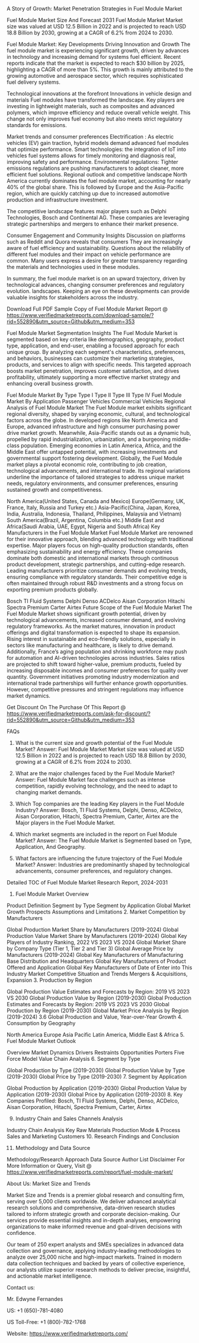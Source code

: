 A Story of Growth: Market Penetration Strategies in Fuel Module Market


Fuel Module Market Size And Forecast 2031
Fuel Module Market Market size was valued at USD 12.5 Billion in 2022 and is projected to reach USD 18.8 Billion by 2030, growing at a CAGR of 6.2% from 2024 to 2030.

Fuel Module Market: Key Developments Driving Innovation and Growth
The fuel module market is experiencing significant growth, driven by advances in technology and increasing demand for systems fuel efficient. Recent reports indicate that the market is expected to reach $30 billion by 2025, highlighting a CAGR of more than 5%. This growth is mainly attributed to the growing automotive and aerospace sector, which requires sophisticated fuel delivery systems.

Technological innovations at the forefront
Innovations in vehicle design and materials Fuel modules have transformed the landscape. Key players are investing in lightweight materials, such as composites and advanced polymers, which improve efficiency and reduce overall vehicle weight. This change not only improves fuel economy but also meets strict regulatory standards for emissions.

Market trends and consumer preferences
Electrification : As electric vehicles (EV) gain traction, hybrid models demand advanced fuel modules that optimize performance.
Smart technologies: the integration of IoT into vehicles fuel systems allows for timely monitoring and diagnosis real, improving safety and performance.
Environmental regulations: Tighter emissions regulations are pushing manufacturers to adopt cleaner, more efficient fuel solutions.
Regional outlook and competitive landscape
North America currently dominates the fuel module market, accounting for nearly 40% of the global share. This is followed by Europe and the Asia-Pacific region, which are quickly catching up due to increased automotive production and infrastructure investment.

The competitive landscape features major players such as Delphi Technologies, Bosch and Continental AG. These companies are leveraging strategic partnerships and mergers to enhance their market presence.

Consumer Engagement and Community Insights
Discussion on platforms such as Reddit and Quora reveals that consumers They are increasingly aware of fuel efficiency and sustainability. Questions about the reliability of different fuel modules and their impact on vehicle performance are common. Many users express a desire for greater transparency regarding the materials and technologies used in these modules.

In summary, the fuel module market is on an upward trajectory, driven by technological advances, changing consumer preferences and regulatory evolution. landscapes. Keeping an eye on these developments can provide valuable insights for stakeholders across the industry.

Download Full PDF Sample Copy of Fuel Module Market Report @ https://www.verifiedmarketreports.com/download-sample/?rid=552890&utm_source=Github&utm_medium=353

Fuel Module Market Segmentation Insights
The Fuel Module Market is segmented based on key criteria like demographics, geography, product type, application, and end-user, enabling a focused approach for each unique group. By analyzing each segment's characteristics, preferences, and behaviors, businesses can customize their marketing strategies, products, and services to align with specific needs. This targeted approach boosts market penetration, improves customer satisfaction, and drives profitability, ultimately supporting a more effective market strategy and enhancing overall business growth.

Fuel Module Market By Type
Type I
Type II
Type III
Type IV
Fuel Module Market By Application
Passenger Vehicles
Commercial Vehicles
Regional Analysis of Fuel Module Market
The Fuel Module market exhibits significant regional diversity, shaped by varying economic, cultural, and technological factors across the globe. In developed regions like North America and Europe, advanced infrastructure and high consumer purchasing power drive market growth. Meanwhile, Asia-Pacific stands out as a dynamic hub, propelled by rapid industrialization, urbanization, and a burgeoning middle-class population. Emerging economies in Latin America, Africa, and the Middle East offer untapped potential, with increasing investments and governmental support fostering development. Globally, the Fuel Module market plays a pivotal economic role, contributing to job creation, technological advancements, and international trade. Its regional variations underline the importance of tailored strategies to address unique market needs, regulatory environments, and consumer preferences, ensuring sustained growth and competitiveness.

North America(United States, Canada and Mexico)
Europe(Germany, UK, France, Italy, Russia and Turkey etc.)
Asia-Pacific(China, Japan, Korea, India, Australia, Indonesia, Thailand, Philippines, Malaysia and Vietnam)
South America(Brazil, Argentina, Columbia etc.)
Middle East and Africa(Saudi Arabia, UAE, Egypt, Nigeria and South Africa)
Key Manufacturers in the Fuel Module Market
Fuel Module Market are renowned for their innovative approach, blending advanced technology with traditional expertise. Major players focus on high-quality production standards, often emphasizing sustainability and energy efficiency. These companies dominate both domestic and international markets through continuous product development, strategic partnerships, and cutting-edge research. Leading manufacturers prioritize consumer demands and evolving trends, ensuring compliance with regulatory standards. Their competitive edge is often maintained through robust R&D investments and a strong focus on exporting premium products globally.

Bosch
TI Fluid Systems
Delphi
Denso
ACDelco
Aisan Corporation
Hitachi
Spectra Premium
Carter
Airtex
Future Scope of the Fuel Module Market
The Fuel Module Market shows significant growth potential, driven by technological advancements, increased consumer demand, and evolving regulatory frameworks. As the market matures, innovation in product offerings and digital transformation is expected to shape its expansion. Rising interest in sustainable and eco-friendly solutions, especially in sectors like manufacturing and healthcare, is likely to drive demand. Additionally, France’s aging population and shrinking workforce may push for automation and AI-driven technologies across industries. Sales ratios are projected to shift toward higher-value, premium products, fueled by increasing disposable incomes and consumer preferences for quality over quantity. Government initiatives promoting industry modernization and international trade partnerships will further enhance growth opportunities. However, competitive pressures and stringent regulations may influence market dynamics.

Get Discount On The Purchase Of This Report @ https://www.verifiedmarketreports.com/ask-for-discount/?rid=552890&utm_source=Github&utm_medium=353

FAQs
1. What is the current size and growth potential of the Fuel Module Market?
Answer: Fuel Module Market Market size was valued at USD 12.5 Billion in 2022 and is projected to reach USD 18.8 Billion by 2030, growing at a CAGR of 6.2% from 2024 to 2030.

2. What are the major challenges faced by the Fuel Module Market?
Answer: Fuel Module Market face challenges such as intense competition, rapidly evolving technology, and the need to adapt to changing market demands.

3. Which Top companies are the leading Key players in the Fuel Module Industry?
Answer: Bosch, TI Fluid Systems, Delphi, Denso, ACDelco, Aisan Corporation, Hitachi, Spectra Premium, Carter, Airtex are the Major players in the Fuel Module Market.

4. Which market segments are included in the report on Fuel Module Market?
Answer: The Fuel Module Market is Segmented based on Type, Application, And Geography.

5. What factors are influencing the future trajectory of the Fuel Module Market?
Answer: Industries are predominantly shaped by technological advancements, consumer preferences, and regulatory changes.

Detailed TOC of Fuel Module Market Research Report, 2024-2031
1. Fuel Module Market Overview

Product Definition
Segment by Type
Segment by Application
Global Market Growth Prospects
Assumptions and Limitations
2. Market Competition by Manufacturers

Global Production Market Share by Manufacturers (2019-2024)
Global Production Value Market Share by Manufacturers (2019-2024)
Global Key Players of Industry Ranking, 2022 VS 2023 VS 2024
Global Market Share by Company Type (Tier 1, Tier 2 and Tier 3)
Global Average Price by Manufacturers (2019-2024)
Global Key Manufacturers of Manufacturing Base Distribution and Headquarters
Global Key Manufacturers of Product Offered and Application
Global Key Manufacturers of Date of Enter into This Industry
Market Competitive Situation and Trends
Mergers & Acquisitions, Expansion
3. Production by Region

Global Production Value Estimates and Forecasts by Region: 2019 VS 2023 VS 2030
Global Production Value by Region (2019-2030)
Global Production Estimates and Forecasts by Region: 2019 VS 2023 VS 2030
Global Production by Region (2019-2030)
Global Market Price Analysis by Region (2019-2024) 3.6 Global Production and Value, Year-over-Year Growth
4. Consumption by Geography

North America
Europe
Asia Pacific
Latin America, Middle East & Africa
5. Fuel Module Market Outlook

Overview
Market Dynamics
Drivers
Restraints
Opportunities
Porters Five Force Model
Value Chain Analysis 
6. Segment by Type

Global Production by Type (2019-2030)
Global Production Value by Type (2019-2030)
Global Price by Type (2019-2030)
7. Segment by Application

Global Production by Application (2019-2030)
Global Production Value by Application (2019-2030)
Global Price by Application (2019-2030)
8. Key Companies Profiled: Bosch, TI Fluid Systems, Delphi, Denso, ACDelco, Aisan Corporation, Hitachi, Spectra Premium, Carter, Airtex

9. Industry Chain and Sales Channels Analysis

Industry Chain Analysis
Key Raw Materials
Production Mode & Process
Sales and Marketing
Customers
10. Research Findings and Conclusion

11. Methodology and Data Source

Methodology/Research Approach
Data Source
Author List
Disclaimer
For More Information or Query, Visit @ https://www.verifiedmarketreports.com/report/fuel-module-market/

About Us: Market Size and Trends

Market Size and Trends is a premier global research and consulting firm, serving over 5,000 clients worldwide. We deliver advanced analytical research solutions and comprehensive, data-driven research studies tailored to inform strategic growth and corporate decision-making. Our services provide essential insights and in-depth analyses, empowering organizations to make informed revenue and goal-driven decisions with confidence.

Our team of 250 expert analysts and SMEs specializes in advanced data collection and governance, applying industry-leading methodologies to analyze over 25,000 niche and high-impact markets. Trained in modern data collection techniques and backed by years of collective experience, our analysts utilize superior research methods to deliver precise, insightful, and actionable market intelligence.

Contact us:

Mr. Edwyne Fernandes

US: +1 (650)-781-4080

US Toll-Free: +1 (800)-782-1768

Website: https://www.verifiedmarketreports.com/
